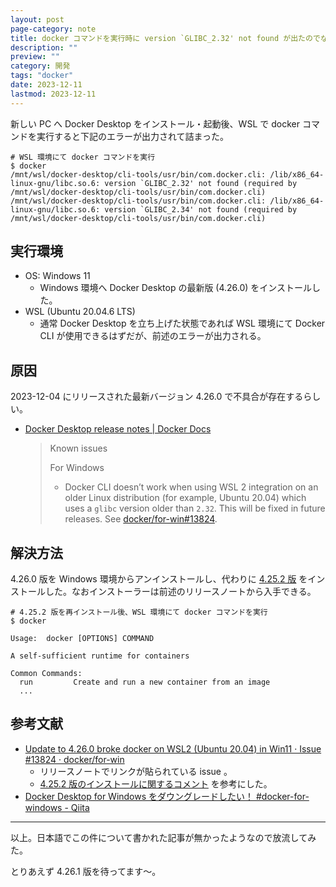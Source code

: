 ```yaml
---
layout: post
page-category: note
title: docker コマンドを実行時に version `GLIBC_2.32' not found が出たのでなんとかした
description: ""
preview: ""
category: 開発
tags: "docker"
date: 2023-12-11
lastmod: 2023-12-11
---
```


新しい PC へ Docker Desktop をインストール・起動後、WSL で docker コマンドを実行すると下記のエラーが出力されて詰まった。

```shell
# WSL 環境にて docker コマンドを実行
$ docker
/mnt/wsl/docker-desktop/cli-tools/usr/bin/com.docker.cli: /lib/x86_64-linux-gnu/libc.so.6: version `GLIBC_2.32' not found (required by /mnt/wsl/docker-desktop/cli-tools/usr/bin/com.docker.cli)
/mnt/wsl/docker-desktop/cli-tools/usr/bin/com.docker.cli: /lib/x86_64-linux-gnu/libc.so.6: version `GLIBC_2.34' not found (required by /mnt/wsl/docker-desktop/cli-tools/usr/bin/com.docker.cli)
```

## 実行環境

- OS: Windows 11
    - Windows 環境へ Docker Desktop の最新版 (4.26.0) をインストールした。
- WSL (Ubuntu 20.04.6 LTS)
    - 通常 Docker Desktop を立ち上げた状態であれば WSL 環境にて Docker CLI が使用できるはずだが、前述のエラーが出力される。

## 原因

2023-12-04 にリリースされた最新バージョン 4.26.0 で不具合が存在するらしい。

- [Docker Desktop release notes \| Docker Docs](https://docs.docker.com/desktop/release-notes/#known-issues)

    > Known issues
    >
    > For Windows
    >
    > - Docker CLI doesn’t work when using WSL 2 integration on an older Linux distribution (for example, Ubuntu 20.04) which uses a `glibc` version older than `2.32`. This will be fixed in future releases. See  [docker/for-win#13824](https://github.com/docker/for-win/issues/13824).

## 解決方法

4.26.0 版を Windows 環境からアンインストールし、代わりに [4.25.2 版](https://docs.docker.com/desktop/release-notes/#4252) をインストールした。なおインストーラーは前述のリリースノートから入手できる。

```shell
# 4.25.2 版を再インストール後、WSL 環境にて docker コマンドを実行
$ docker

Usage:  docker [OPTIONS] COMMAND

A self-sufficient runtime for containers

Common Commands:
  run         Create and run a new container from an image
  ...
```

## 参考文献

- [Update to 4.26.0 broke docker on WSL2 (Ubuntu 20.04) in Win11 · Issue #13824 · docker/for-win](https://github.com/docker/for-win/issues/13824)
    - リリースノートでリンクが貼られている issue 。
    - [4.25.2 版のインストールに関するコメント](https://github.com/docker/for-win/issues/13824#issuecomment-1846510859) を参考にした。
- [Docker Desktop for Windows をダウングレードしたい！ #docker-for-windows - Qiita](https://qiita.com/iwaiktos/items/b37a23598946e0db9bcb)

---

以上。日本語でこの件について書かれた記事が無かったようなので放流してみた。

とりあえず 4.26.1 版を待ってます～。
